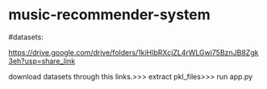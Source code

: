 # music-recommender-system
#datasets:

https://drive.google.com/drive/folders/1kiHIbRXcjZL4rWLGwi75BznJB8Zgk3eh?usp=share_link

download datasets through this links.>>>
extract pkl_files>>>
run app.py
